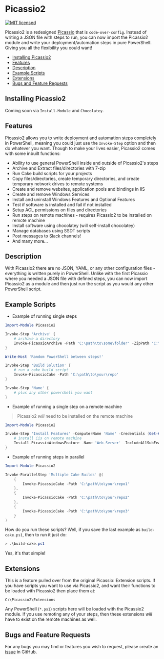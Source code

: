 # Picassio2

[![MIT licensed](https://img.shields.io/badge/license-MIT-blue.svg)](https://raw.githubusercontent.com/Badgerati/Fudge/master/LICENSE.txt)

Picassio2 is a redesigned [Picassio](https://github.com/Badgerati/Picassio) that is `code-over-config`.
Instead of writing a JSON file with steps to run, you can now import the Picassio2 module and write your deployment/automation steps in pure PowerShell. Giving you all the flexibility you could want!

* [Installing Picassio2](#installing-picassio2)
* [Features](#features)
* [Description](#description)
* [Example Scripts](#example-scripts)
* [Extensions](#extensions)
* [Bugs and Feature Requests](#bugs-and-feature-requests)

## Installing Picassio2

Coming soon via `Install-Module` and `Chocolatey`.

## Features

Picassio2 allows you to write deployment and automation steps completely in PowerShell, meaning you could just use the `Invoke-Step` option and then do whatever you want.
Though to make your lives easier, Picassio2 comes with some inbuilt functions:

* Ability to use general PowerShell inside and outside of Picassio2's steps
* Archive and Extract files/directories with 7-zip
* Run Cake build scripts for your projects
* Copy files/directories, create temporary directories, and create temporary network drives to remote systems
* Create and remove websites, application pools and bindings in IIS
* Create and remove Windows Services
* Install and uninstall Windows Features and Optional Features
* Test if software is installed and fail if not installed
* Setup ACL permissions on files and directories
* Run steps on remote machines - requires Picassio2 to be installed on remote machine
* Install software using chocolatey (will self-install chocolatey)
* Manage databases using SSDT scripts
* Post messages to Slack channels!
* And many more...

## Description

With Picassio2 there are no JSON, YAML, or any other configuration files - everything is written purely in PowerShell.
Unlike with the first Picassio where you needed a JSON file with defined steps, you can now import Picassio2 as a module and then just run the script as you would any other PowerShell script.

## Example Scripts

* Example of running single steps

```powershell
Import-Module Picassio2

Invoke-Step 'Archive' {
    # archive a directory
    Invoke-PicassioArchive -Path 'C:\path\to\some\folder' -ZipPath 'C:\path\to\some\folder.7z'
}

Write-Host 'Random PowerShell between steps!'

Invoke-Step 'Build Solution' {
    # run a cake build script
    Invoke-PicassioCake -Path 'C:\path\to\your\repo'
}

Invoke-Step 'Name' {
    # plus any other powershell you want
}
```

* Example of running a single step on a remote machine

> Picassio2 *will* need to be installed on the remote machine

```powershell
Import-Module Picassio2

Invoke-Step 'Install Features' -ComputerName 'Name' -Credentials (Get-Credential) {
    # install iis on remote machine
    Install-PicassioWindowsFeature -Name 'Web-Server' -IncludeAllSubFeatures
}
```

* Example of running steps in parallel

```powershell
Import-Module Picassio2

Invoke-ParallelStep 'Multiple Cake Builds' @(
    {
        Invoke-PicassioCake -Path 'C:\path\to\your\repo1'
    },
    {
        Invoke-PicassioCake -Path 'C:\path\to\your\repo2'
    },
    {
        Invoke-PicassioCake -Path 'C:\path\to\your\repo3'
    }
)
```

How do you run these scripts? Well, if you save the last example as `build-cake.ps1`, then to run it just do:

```powershell
> .\build-cake.ps1
```

Yes, it's that simple!

## Extensions

This is a feature pulled over from the original Picassio: Extension scripts. If you have scripts you want to use via Picassio2, and want their functions to be loaded with Picassio2 then place them at:

```plain
C:\Picassio2\Extensions
```

Any PowerShell (`*.ps1`) scripts here will be loaded with the Picassio2 module. If you use remoting any of your steps, then these extensions *will* have to exist on the remote machines as well.

## Bugs and Feature Requests

For any bugs you may find or features you wish to request, please create an [issue](https://github.com/Badgerati/Picassio2/issues "Issues") in GitHub.